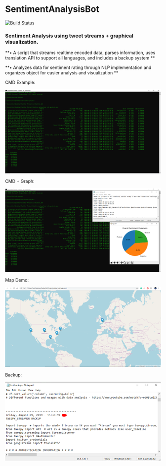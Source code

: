 # SentimentAnalysisBot
[![Build Status](https://travis-ci.org/joemccann/dillinger.svg?branch=master)](https://travis-ci.org/joemccann/dillinger)

### Sentiment Analysis using tweet streams + graphical visualization.

**•	A script that streams realtime encoded data, parses information, uses translation API to support all languages, and includes a backup system **

**•	Analyzes data for sentiment rating through NLP implementation and organizes object for easier analysis and visualization **


CMD Example: 

![](Screenshots/CMD1.png)


CMD + Graph:

![](Screenshots/CMD2.png)


Map Demo: 

![](Screenshots/map_DEMO1.png)


Backup:

![](Screenshots/backup_FILE.png)

